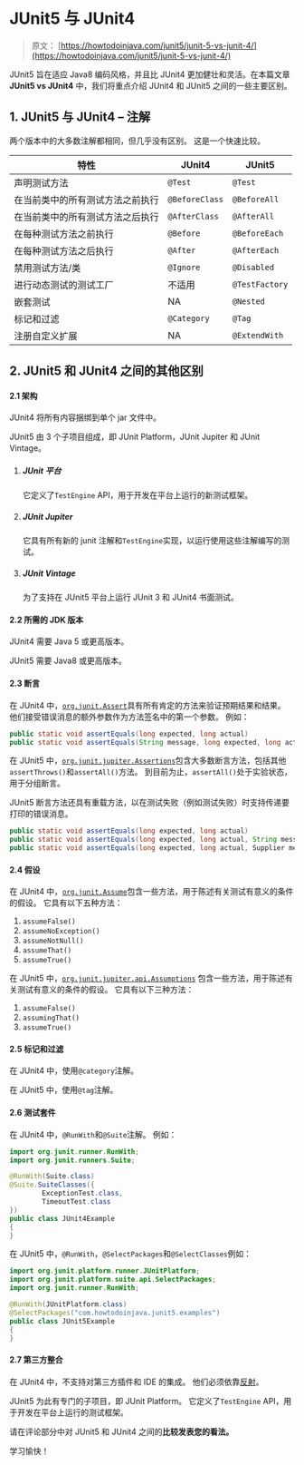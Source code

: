 # JUnit5 与 JUnit4

> 原文： [https://howtodoinjava.com/junit5/junit-5-vs-junit-4/](https://howtodoinjava.com/junit5/junit-5-vs-junit-4/)

JUnit5 旨在适应 Java8 编码风格，并且比 JUnit4 更加健壮和灵活。在本篇文章 **JUnit5 vs JUnit4** 中，我们将重点介绍 JUnit4 和 JUnit5 之间的一些主要区别。

## 1\. JUnit5 与 JUnit4 – 注解

两个版本中的大多数注解都相同，但几乎没有区别。 这是一个快速比较。

| 特性 | JUnit4 | JUnit5 |
| --- | --- | --- |
| 声明测试方法 | `@Test` | `@Test` |
| 在当前类中的所有测试方法之前执行 | `@BeforeClass` | `@BeforeAll` |
| 在当前类中的所有测试方法之后执行 | `@AfterClass` | `@AfterAll` |
| 在每种测试方法之前执行 | `@Before` | `@BeforeEach` |
| 在每种测试方法之后执行 | `@After` | `@AfterEach` |
| 禁用测试方法/类 | `@Ignore` | `@Disabled` |
| 进行动态测试的测试工厂 | 不适用 | `@TestFactory` |
| 嵌套测试 | NA | `@Nested` |
| 标记和过滤 | `@Category` | `@Tag` |
| 注册自定义扩展 | NA | `@ExtendWith` |

## 2\. JUnit5 和 JUnit4 之间的其他区别

#### 2.1 架构

JUnit4 将所有内容捆绑到单个 jar 文件中。

JUnit5 由 3 个子项目组成，即 JUnit Platform，JUnit Jupiter 和 JUnit Vintage。

1.  ##### JUnit 平台

    它定义了`TestEngine` API，用于开发在平台上运行的新测试框架。

2.  ##### JUnit Jupiter 

    它具有所有新的 junit 注解和`TestEngine`实现，以运行使用这些注解编写的测试。

3.  ##### JUnit Vintage

    为了支持在 JUnit5 平台上运行 JUnit 3 和 JUnit4 书面测试。

#### 2.2 所需的 JDK 版本

JUnit4 需要 Java 5 或更高版本。

JUnit5 需要 Java8 或更高版本。

#### 2.3 断言

在 JUnit4 中，[`org.junit.Assert`](http://junit.org/junit4/javadoc/4.12/org/junit/Assert.html)具有所有肯定的方法来验证预期结果和结果。
他们接受错误消息的额外参数作为方法签名中的第一个参数。 例如：

```java
public static void assertEquals(long expected, long actual)
public static void assertEquals(String message, long expected, long actual)

```

在 JUnit5 中，[`org.junit.jupiter.Assertions`](http://junit.org/junit5/docs/current/api/org/junit/jupiter/api/Assertions.html)包含大多数断言方法，包括其他`assertThrows()`和`assertAll()`方法。 到目前为止，`assertAll()`处于实验状态，用于分组断言。

JUnit5 断言方法还具有重载方法，以在测试失败（例如测试失败）时支持传递要打印的错误消息。

```java
public static void assertEquals(long expected, long actual)
public static void assertEquals(long expected, long actual, String message)
public static void assertEquals(long expected, long actual, Supplier messageSupplier)

```

#### 2.4 假设

在 JUnit4 中，[`org.junit.Assume`](http://junit.org/junit4/javadoc/4.12/org/junit/Assume.html)包含一些方法，用于陈述有关测试有意义的条件的假设。 它具有以下五种方法：

1.  `assumeFalse()`
2.  `assumeNoException()`
3.  `assumeNotNull()`
4.  `assumeThat()`
5.  `assumeTrue()`

在 JUnit5 中，[`org.junit.jupiter.api.Assumptions`](http://junit.org/junit5/docs/current/api/org/junit/jupiter/api/Assumptions.html) 包含一些方法，用于陈述有关测试有意义的条件的假设。 它具有以下三种方法：

1.  `assumeFalse()`
2.  `assumingThat​()`
3.  `assumeTrue()`

#### 2.5 标记和过滤

在 JUnit4 中，使用`@category`注解。

在 JUnit5 中，使用`@tag`注解。

#### 2.6 测试套件

在 JUnit4 中，`@RunWith`和`@Suite`注解。 例如：

```java
import org.junit.runner.RunWith;
import org.junit.runners.Suite;

@RunWith(Suite.class)
@Suite.SuiteClasses({
        ExceptionTest.class, 
        TimeoutTest.class
})
public class JUnit4Example 
{
}

```

在 JUnit5 中，`@RunWith`，`@SelectPackages`和`@SelectClasses`例如：

```java
import org.junit.platform.runner.JUnitPlatform;
import org.junit.platform.suite.api.SelectPackages;
import org.junit.runner.RunWith;

@RunWith(JUnitPlatform.class)
@SelectPackages("com.howtodoinjava.junit5.examples")
public class JUnit5Example 
{
}

```

#### 2.7 第三方整合

在 JUnit4 中，不支持对第三方插件和 IDE 的集成。 他们必须依靠[反射](//howtodoinjava.com/java/related-concepts/real-usage-examples-of-reflection-in-java/)。

JUnit5 为此有专门的子项目，即 JUnit Platform。 它定义了`TestEngine` API，用于开发在平台上运行的测试框架。

请在评论部分中对 JUnit5 和 JUnit4 之间的**比较发表您的看法。**

学习愉快！